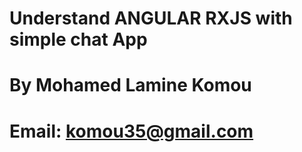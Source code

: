 # Understand ANGULAR RXJS with simple chat App
# By Mohamed Lamine Komou
# Email: komou35@gmail.com
